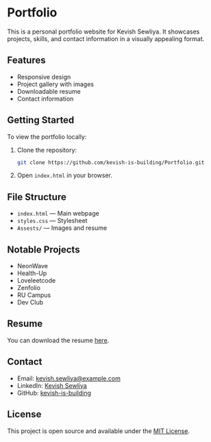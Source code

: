 # Portfolio

This is a personal portfolio website for Kevish Sewliya. It showcases projects, skills, and contact information in a visually appealing format.

## Features
- Responsive design
- Project gallery with images
- Downloadable resume
- Contact information

## Getting Started
To view the portfolio locally:
1. Clone the repository:
   ```bash
   git clone https://github.com/kevish-is-building/Portfolio.git
   ```
2. Open `index.html` in your browser.

## File Structure
- `index.html` — Main webpage
- `styles.css` — Stylesheet
- `Assests/` — Images and resume

## Notable Projects
- NeonWave
- Health-Up
- Loveleetcode
- Zenfolio
- RU Campus
- Dev Club

## Resume
You can download the resume [here](Assests/Resume-Kevish%20Sewliya-2028.pdf).

## Contact
- Email: kevish.sewliya@example.com
- LinkedIn: [Kevish Sewliya](https://www.linkedin.com/in/kevishsewliya)
- GitHub: [kevish-is-building](https://github.com/kevish-is-building)

## License
This project is open source and available under the [MIT License](LICENSE).
